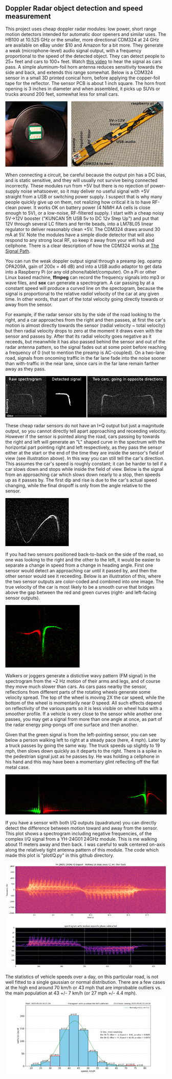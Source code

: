 ## Doppler Radar object detection and speed measurement

This project uses cheap doppler radar modules: low power, short range motion detectors intended for automatic door openers and similar uses. The HB100 at 10.525 GHz or the smaller, more directional CDM324 at 24 GHz are available on eBay under $10 and Amazon for a bit more. They generate a weak (microphone-level) audio signal output, with a frequency proportional to the speed of the detected object. They can detect people to 25+ feet and cars to 100+ feet. Watch [this video](https://www.youtube.com/watch?v=r2NwtRPYWK4) to hear the signal as cars pass. A simple aluminum-foil horn antenna reduces sensitivity towards the side and back, and extends this range somewhat. Below is a CDM324 sensor in a small 3D printed conical horn, before applying the copper-foil tape for the reflector. The  sensor PCB is about 1 inch square. The horn front opening is 3 inches in diameter and when assembled, it picks up SUVs or trucks around 200 feet, somewhat less for small cars.

![CDM324_horn](https://github.com/jbeale1/doppler/blob/master/CDM324-horn-system.jpg)

When connecting a circuit, be careful because the output pin has a DC bias, and is static sensitive, and they will usually not survive being connected incorrectly. These modules run from +5V but there is no rejection of power-supply noise whatsoever, so it may deliver no useful signal with +5V straight from a USB or switching power supply. I suspect that is why many people quickly give up on them, not realizing how critical it is to have RF-clean power.  It works OK on battery power (4 NiMH AA cells is close enough to 5V), or a low-noise, RF-filtered supply. I start with a cheap noisy 5V->12V booster ("KUNCAN 5ft USB 5v to DC 12v Step Up") and put that 12V through several LC filters and ferrite beads, into a LM78L05 linear regulator to deliver reasonably clean +5V. The CDM324 draws around 30 mA at 5V.  Note the modules have a simple diode detector that will also respond to any strong local RF, so keep it away from your wifi hub and cellphone. There is a clear description of how the CDM324 works at [The Signal Path](http://thesignalpath.com/blogs/2018/08/12/tutorial-experiment-teardown-of-a-24ghz-doppler-radar-module/).

You can run the weak doppler output signal through a preamp (eg. opamp OPA209A, gain of 200x = 46 dB) and into a USB audio adaptor to get data into a Raspberry Pi (or any old phone/tablet/computer). On a Pi or other Linux based machine, **ffmpeg** can record the frequency signals into mp3 or wave files, and **sox** can generate a spectrogram. A car passing by at a constant speed will produce a curved line on the spectogram, because the signal is proportional to the relative *radial* velocity of the car at any given time. In other words, that part of the total velocity going directly towards or away from the sensor. 

For example, if the radar sensor sits by the side of the road looking to the right, and a car approaches from the right and then passes, at first the car's motion is almost directly towards the sensor (radial velocity ~ total velocity) but then radial velocity drops to zero at the moment it draws even with the sensor and passes by. After that its radial velocity goes negative as it receeds, but meanwhile it has also passed behind the sensor and out of the radar antenna pattern, so the signal fades out at some point before reaching a frequency of 0 (not to mention the preamp is AC-coupled). On a two-lane road, signals from oncoming traffic in the far lane fade into the noise sooner than with-traffic in the near lane, since cars in the far lane remain farther away as they pass.

![CarDopplerSignal](https://github.com/jbeale1/doppler/blob/master/DopplerSignal1.jpg)

These cheap radar sensors do not have an I+Q output but just a magnitude output, so you cannot directly tell apart approaching and receeding velocity. However if the sensor is pointed along the road, cars passing by towards the right and left will generate an "L" shaped curve in the spectrum with the horizontal part pointing right and left respectively, as they pass the sensor either at the start or the end of the time they are inside the sensor's field of view (see illustration above). In this way you can still tell the car's direction.  This assumes the car's speed is roughly constant; it can be harder to tell if a car slows down and stops while inside the field of view. Below is the signal from an approaching car which slows down nearly to a stop, then speeds up as it passes by. The first dip and rise is due to the car's actual speed changing, while the final dropoff is only from the angle relative to the sensor.

![SlowerThenFaster](https://github.com/jbeale1/doppler/blob/master/D_SlowFast.jpg)

If you had two sensors positioned back-to-back on the side of the road, so one was looking to the right and the other to the left, it would be easier to separate a change in speed from a change in heading angle. First one sensor would detect an approaching car until it passed by, and then the other sensor would see it receeding. Below is an illustration of this, where the two sensor outputs are color-coded and combined into one image. The true velocity of the car is most likely to be a smooth curve that bridges above the gap between the red and green curves (right- and left-facing sensor outputs).

![TwoSensors](https://github.com/jbeale1/doppler/blob/master/TwoSensors_1.jpg)

Walkers or joggers generate a distictive wavy pattern (FM signal) in the spectrogram from the ~2 Hz motion of their arms and legs, and of course they move much slower than cars. As cars pass nearby the sensor, reflections from different parts of the rotating wheels generate some velocity spread. The top of the wheel is moving 2X the car speed, while the bottom of the wheel is momentarily near 0 speed. All such effects depend on reflectivity of the various parts so it is less visible on wheel hubs with a smoother profile.  If a vehicle is very close to the sensor while another one passes, you may get a signal from more than one angle at once, as part of the radar energy ping-pongs off one surface and then another.

Given that the green signal is from the left-pointing sensor, you can see below a person walking left to right at a steady pace (here, 4 mph). Later by a truck passes by going the same way. The truck speeds up slightly to 19 mph, then slows down quickly as it departs to the right.  There is a spike in the pedestrian signal just as he passes by. He was holding a cellphone in his hand and this may have been a momentary glint reflecting off the flat metal case.

![Walk-Truck](https://github.com/jbeale1/doppler/blob/master/D_Walk-Truck.jpg)

If you have a sensor with both I/Q outputs (quadrature) you can directly detect the difference between motion toward and away from the sensor. This plot shows a spectrogram including negative frequencies, of the complex I/Q signal from a YH-24G01 24GHz module. This is me walking about 11 meters away and then back. I was careful to walk centered on-axis along the relatively tight antenna pattern of this module. The code which made this plot is "plotIQ.py" in this github directory.

![Walk-IQ](https://github.com/jbeale1/doppler/blob/master/IQ-Walk.jpg)

The statistics of vehicle speeds over a day, on this particular road, is not well fitted to a single gaussian or normal distribution. There are a few cases at the high end around 70 km/h or 43 mph that are improbable outliers vs. the main population at 43 +/- 7 km/h  (or 27 mph +/- 4.4 mph).
![Speed-Histogram](https://github.com/jbeale1/doppler/blob/master/Speed-pValues-5May2025-12bins.png)

